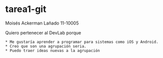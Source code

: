 tarea1-git
==========
Moisés Ackerman Lañado
11-10005


Quiero pertenecer al DevLab porque

    * Me gustaría aprender a programar para sistemas como iOS y Android.
    * Creo que son una agrupación seria.
    * Puedo traer ideas nuevas a la agrupación

